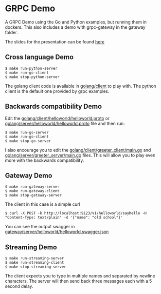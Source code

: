 # GRPC Demo

A GRPC Demo using the Go and Python examples, but running them in dockers.
This also includes a demo with grpc-gateway in the gateway folder.

The slides for the presentation can be found [here](https://slides.com/awalterschulze/grpc-api)

## Cross language Demo

```
$ make run-python-server
$ make run-go-client
$ make stop-python-server
```

The golang client code is available in [golang/client](https://github.com/awalterschulze/grpcdemo/tree/master/golang/client) to play with.  The python client is the default one provided by grpc examples.

## Backwards compatibility Demo

Edit the [golang/client/helloworld/helloworld.proto](https://github.com/awalterschulze/grpcdemo/blob/master/golang/client/helloworld/helloworld.proto) or [golang/server/helloworld/helloworld.proto](https://github.com/awalterschulze/grpcdemo/blob/master/golang/server/helloworld/helloworld.proto) file and then run:

```
$ make run-go-server
$ make run-go-client
$ make stop-go-server
```

I also encourage you to edit the [golang/client/greeter_client/main.go](https://github.com/awalterschulze/grpcdemo/blob/master/golang/client/greeter_client/main.go) and [golang/server/greeter_server/main.go](https://github.com/awalterschulze/grpcdemo/blob/master/golang/server/greeter_server/main.go) files.
This will allow you to play even more with the backwards compatibility.

## Gateway Demo

```
$ make run-gateway-server
$ make run-gateway-client
$ make stop-gateway-server
```

The client in this case is a simple curl

```
$ curl -X POST -k http://localhost:9123/v1/helloworld/sayhello -H "Content-Type: text/plain" -d '{"name": "old school"}'
```

You can see the output swagger in [gateway/server/helloworld/helloworld.swagger.json](https://raw.githubusercontent.com/awalterschulze/grpcdemo/master/gateway/server/helloworld/helloworld.swagger.json)


## Streaming Demo

```
$ make run-streaming-server
$ make run-streaming-client
$ make stop-streaming-server
```

The client expects you to type in multiple names and separated by newline characters.
The server will then send back three messages each with a 5 second delay.

